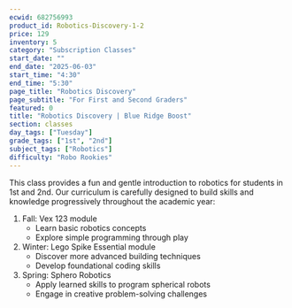 ```yaml
---
ecwid: 682756993
product_id: Robotics-Discovery-1-2
price: 129
inventory: 5
category: "Subscription Classes"
start_date: ""
end_date: "2025-06-03"
start_time: "4:30"
end_time: "5:30"
page_title: "Robotics Discovery"
page_subtitle: "For First and Second Graders"
featured: 0
title: "Robotics Discovery | Blue Ridge Boost"
section: classes
day_tags: ["Tuesday"]
grade_tags: ["1st", "2nd"]
subject_tags: ["Robotics"]
difficulty: "Robo Rookies"
---
```

<p>This class provides a fun and gentle introduction to robotics for students in 1st and 2nd. Our curriculum is carefully designed to build skills and knowledge progressively throughout the academic year:<br>
</p>
<ol>
	<li>Fall: Vex 123 module
	<ul>
		<li>Learn basic robotics concepts</li>
		<li>Explore simple programming through play</li>
	</ul></li>
	<li>Winter: Lego Spike Essential module
	<ul>
		<li>Discover more advanced building techniques</li>
		<li>Develop foundational coding skills</li>
	</ul></li>
	<li>Spring: Sphero Robotics
	<ul>
		<li>Apply learned skills to program spherical robots</li>
		<li>Engage in creative problem-solving challenges</li>
	</ul></li>
</ol>
